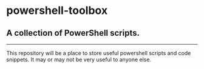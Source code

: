 # powershell-toolbox
## A collection of PowerShell scripts.
---
This repository will be a place to store useful powershell scripts and code snippets. 
It may or may not be very useful to anyone else.
